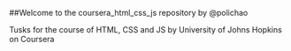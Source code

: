##Welcome to the coursera_html_css_js repository by @polichao


Tusks for the course of HTML, CSS and JS by University of Johns Hopkins on Coursera
